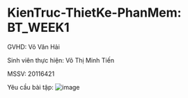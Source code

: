 # KienTruc-ThietKe-PhanMem: BT_WEEK1
GVHD: Võ Văn Hải

Sinh viên thực hiện: Võ Thị Minh Tiến

MSSV: 20116421

Yêu cầu bài tập: ![image](https://github.com/KienTruc-ThietKe-PhanMem/Lab01_KTPM/assets/89054978/9389528f-8834-497f-aefa-26f2e2e24e86)

